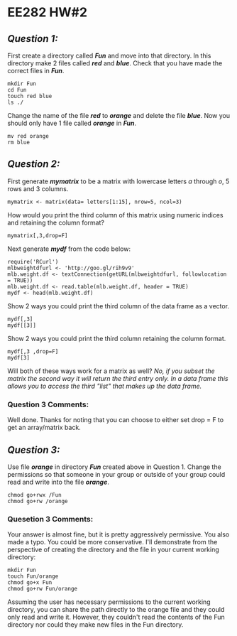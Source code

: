 # EE282 HW#2
## _Question 1:_
First create a directory called _**Fun**_ and move into that directory. In this directory make 2 files called _**red**_ and _**blue**_. Check that you have made the correct files in _**Fun**_.


```
mkdir Fun
cd Fun
touch red blue
ls ./
```
Change the name of the file _**red**_ to _**orange**_ and delete the file _**blue**_. Now you should only have 1 file called _**orange**_ in _**Fun**_.

```
mv red orange
rm blue
```

## _Question 2:_

First generate _**mymatrix**_ to be a matrix with lowercase letters _a_ through _o_, 5 rows and 3 columns.

```
mymatrix <- matrix(data= letters[1:15], nrow=5, ncol=3)

```
How would you print the third column of this matrix using numeric indices and retaining the column format?

```
mymatrix[,3,drop=F]
```
Next generate _**mydf**_ from the code below:

```
require('RCurl')
mlbweightdfurl <- 'http://goo.gl/rih9v9'
mlb.weight.df <- textConnection(getURL(mlbweightdfurl, followlocation  = TRUE))
mlb.weight.df <- read.table(mlb.weight.df, header = TRUE)
mydf <- head(mlb.weight.df)
```
Show 2 ways you could print the third column of the data frame as a vector.

```
mydf[,3]
mydf[[3]]
```
Show 2 ways you could print the third column retaining the column format.

```
mydf[,3 ,drop=F]
mydf[3]
```
Will both of these ways work for a matrix as well?
	_No, if you subset the matrix the second way it will return the third entry only. In a data frame this allows you to access the third "list" that makes up the data frame._

### Question 3 Comments:

Well done. Thanks for noting that you  can choose to either set drop = F to get an array/matrix back.

## _Question 3:_
Use file _**orange**_ in directory _**Fun**_ created above in Question 1. Change the permissions so that someone in your group or outside of your group could read and write into the file _**orange**_. 

```
chmod go+rwx /Fun
chmod go+rw /orange
```
### Quesetion 3 Comments:

Your answer is almost fine, but it is pretty aggressively permissive. You also made a typo. You could be more conservative. I'll demonstrate from the perspective of creating the directory and the file in your current working directory:

```
mkdir Fun
touch Fun/orange
chmod go+x Fun
chmod go+rw Fun/orange
```

Assuming the user has necessary permissions to the current working directory, you can share the path directly to the orange file and they could only read and write it. However, they couldn't read the contents of the Fun directory nor could they make new files in the Fun directory.
